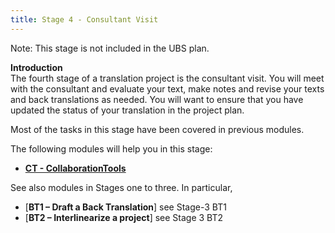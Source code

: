```yaml
---
title: Stage 4 - Consultant Visit
---
```

Note: This stage is not included in the UBS plan.

**Introduction**  
The fourth stage of a translation project is the consultant visit. You will meet with the consultant and evaluate your text, make notes and revise your texts and back translations as needed. You will want to ensure that you have updated the status of your translation in the project plan.

Most of the tasks in this stage have been covered in previous modules.

The following modules will help you in this stage:

- [**CT - CollaborationTools**](20.Collaboration-tools.md)

See also modules in Stages one to three. In particular,
- [**BT1 – Draft a Back Translation**] see Stage-3 BT1
- [**BT2 – Interlinearize a project**] see Stage 3 BT2
